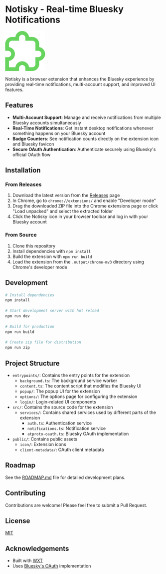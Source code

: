 # Notisky - Real-time Bluesky Notifications

![Notisky Logo](public/icon/128.png)

Notisky is a browser extension that enhances the Bluesky experience by providing real-time notifications, multi-account support, and improved UI features.

## Features

- **Multi-Account Support**: Manage and receive notifications from multiple Bluesky accounts simultaneously
- **Real-Time Notifications**: Get instant desktop notifications whenever something happens on your Bluesky account
- **Badge Counters**: See notification counts directly on the extension icon and Bluesky favicon
- **Secure OAuth Authentication**: Authenticate securely using Bluesky's official OAuth flow

## Installation

### From Releases

1. Download the latest version from the [Releases](https://github.com/symmetricalboy/notisky/releases) page
2. In Chrome, go to `chrome://extensions/` and enable "Developer mode"
3. Drag the downloaded ZIP file into the Chrome extensions page or click "Load unpacked" and select the extracted folder
4. Click the Notisky icon in your browser toolbar and log in with your Bluesky account

### From Source

1. Clone this repository
2. Install dependencies with `npm install`
3. Build the extension with `npm run build`
4. Load the extension from the `.output/chrome-mv3` directory using Chrome's developer mode

## Development

```bash
# Install dependencies
npm install

# Start development server with hot reload
npm run dev

# Build for production
npm run build

# Create zip file for distribution
npm run zip
```

## Project Structure

- `entrypoints/`: Contains the entry points for the extension
  - `background.ts`: The background service worker
  - `content.ts`: The content script that modifies the Bluesky UI
  - `popup/`: The popup UI for the extension
  - `options/`: The options page for configuring the extension
  - `login/`: Login-related UI components
- `src/`: Contains the source code for the extension
  - `services/`: Contains shared services used by different parts of the extension
    - `auth.ts`: Authentication service
    - `notifications.ts`: Notification service
    - `atproto-oauth.ts`: Bluesky OAuth implementation
- `public/`: Contains public assets
  - `icon/`: Extension icons
  - `client-metadata/`: OAuth client metadata

## Roadmap

See the [ROADMAP.md](ROADMAP.md) file for detailed development plans.

## Contributing

Contributions are welcome! Please feel free to submit a Pull Request.

## License

[MIT](LICENSE)

## Acknowledgements

- Built with [WXT](https://wxt.dev/)
- Uses [Bluesky's OAuth](https://docs.bsky.app/blog/oauth-atproto) implementation 